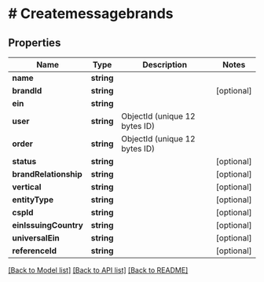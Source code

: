 # # Createmessagebrands

## Properties

Name | Type | Description | Notes
------------ | ------------- | ------------- | -------------
**name** | **string** |  |
**brandId** | **string** |  | [optional]
**ein** | **string** |  |
**user** | **string** | ObjectId (unique 12 bytes ID) |
**order** | **string** | ObjectId (unique 12 bytes ID) |
**status** | **string** |  | [optional]
**brandRelationship** | **string** |  | [optional]
**vertical** | **string** |  | [optional]
**entityType** | **string** |  | [optional]
**cspId** | **string** |  | [optional]
**einIssuingCountry** | **string** |  | [optional]
**universalEin** | **string** |  | [optional]
**referenceId** | **string** |  | [optional]

[[Back to Model list]](../../README.md#models) [[Back to API list]](../../README.md#endpoints) [[Back to README]](../../README.md)
